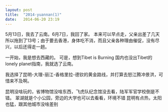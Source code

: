 ```yaml
---
layout: post
title:  "2014-yuannan(1)"
date:   2014-06-20 23:19
---
```

5月13日，我去了云南。6月7日，我回了家。
本来可以早点走，父亲出差了几天所以拖到了13号；由于要去香港，身体吃不消，而且父亲各种理由催促，没有尽兴，以后还得走一趟。

一开始，我是想去西藏的。
可是，想到Tibet is Burning
国内也没出Tibet的lonely planet指南，我就选了云南。

我选择了昆明-大理-丽江-香格里拉-德钦的黄金路线，并打算去怒江腾冲景洪，可惜来不及啊。

昆明没啥玩的，省博物馆没啥东西，飞虎队纪念馆没去看，陆军军官学校倒是不错。
翠湖就是个小公园，旁边的大学也可以去看看，环境不错
昆明有点热，太阳也猛，跟其他城市没啥差别
